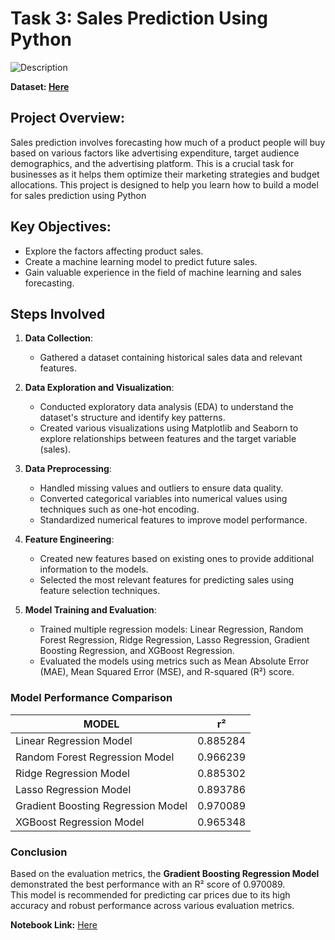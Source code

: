 # Task 3: Sales Prediction Using Python    
![Description](https://www.google.com/url?sa=i&url=https%3A%2F%2Fmedium.com%2F%40alidu143%2Fbuilding-a-sales-prediction-app-with-streamlit-and-machine-learning-31746625d6ca&psig=AOvVaw12tn15QH2JE0JqFFLLhysr&ust=1720263814688000&source=images&cd=vfe&opi=89978449&ved=0CBEQjRxqFwoTCJC_1aPgj4cDFQAAAAAdAAAAABAE)  

**Dataset: [Here](https://www.kaggle.com/datasets/bumba5341/advertisingcsv)** 

## Project Overview:
Sales prediction involves forecasting how much of a product people will buy based on various factors like advertising expenditure, target audience demographics, and the advertising platform. This is a crucial task for businesses as it helps them optimize their marketing strategies and budget allocations. This project is designed to help you learn how to build a model for sales prediction using Python

## Key Objectives:
* Explore the factors affecting product sales.
* Create a machine learning model to predict future sales.
* Gain valuable experience in the field of machine learning and sales forecasting.

## Steps Involved

1. **Data Collection**:
   - Gathered a dataset containing historical sales data and relevant features.

2. **Data Exploration and Visualization**:
   - Conducted exploratory data analysis (EDA) to understand the dataset's structure and identify key patterns.
   - Created various visualizations using Matplotlib and Seaborn to explore relationships between features and the target variable (sales).

3. **Data Preprocessing**:
   - Handled missing values and outliers to ensure data quality.
   - Converted categorical variables into numerical values using techniques such as one-hot encoding.
   - Standardized numerical features to improve model performance.

4. **Feature Engineering**:
   - Created new features based on existing ones to provide additional information to the models.
   - Selected the most relevant features for predicting sales using feature selection techniques.

5. **Model Training and Evaluation**:
   - Trained multiple regression models: Linear Regression, Random Forest Regression, Ridge Regression, Lasso Regression, Gradient Boosting Regression, and XGBoost Regression.
   - Evaluated the models using metrics such as Mean Absolute Error (MAE), Mean Squared Error (MSE), and R-squared (R²) score.


### Model Performance Comparison

| MODEL                        | r²            |
|------------------------------|---------------|
| Linear Regression Model      | 0.885284      |
| Random Forest Regression Model| 0.966239    |
| Ridge Regression Model       | 0.885302      |
| Lasso Regression Model       | 0.893786      |
| Gradient Boosting Regression Model | 0.970089 |
| XGBoost Regression Model     | 0.965348      |


### Conclusion

Based on the evaluation metrics, the **Gradient Boosting Regression Model** demonstrated the best performance with an R² score of 0.970089.    
This model is recommended for predicting car prices due to its high accuracy and robust performance across various evaluation metrics.   

**Notebook Link:** [Here](https://github.com/Ayushsharma707/OIBSIP/blob/main/Sales%20Prediction%20Using%20Python/Notebook.ipynb)         

